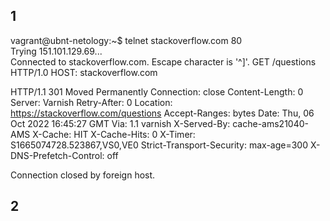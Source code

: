## 1
 vagrant@ubnt-netology:~$ telnet stackoverflow.com 80 \
 Trying 151.101.129.69... \
 Connected to stackoverflow.com.
 Escape character is '^]'.
 GET /questions HTTP/1.0
 HOST: stackoverflow.com

 HTTP/1.1 301 Moved Permanently
 Connection: close
 Content-Length: 0
 Server: Varnish
 Retry-After: 0
 Location: https://stackoverflow.com/questions
 Accept-Ranges: bytes
 Date: Thu, 06 Oct 2022 16:45:27 GMT
 Via: 1.1 varnish
 X-Served-By: cache-ams21040-AMS
 X-Cache: HIT
 X-Cache-Hits: 0
 X-Timer: S1665074728.523867,VS0,VE0
 Strict-Transport-Security: max-age=300
 X-DNS-Prefetch-Control: off

 Connection closed by foreign host.

## 2

